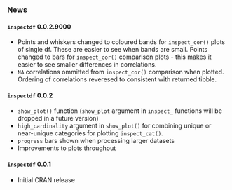 
### News

#### `inspectdf` 0.0.2.9000

  - Points and whiskers changed to coloured bands for `inspect_cor()`
    plots of single df. These are easier to see when bands are small.
    Points changed to bars for `inspect_cor()` comparison plots - this
    makes it easier to see smaller differences in correlations.
  - `NA` correlations ommitted from `inspect_cor()` comparison when
    plotted. Ordering of correlations reveresed to consistent with
    returned tibble.

#### `inspectdf` 0.0.2

  - `show_plot()` function (`show_plot` argument  in `inspect_` functions
    will be dropped in a future version)
  - `high_cardinality` argument in `show_plot()` for combining unique or
    near-unique categories for plotting `inspect_cat()`.
  - `progress` bars shown when processing larger datasets
  - Improvements to plots throughout

#### `inspectdf` 0.0.1

  - Initial CRAN release
